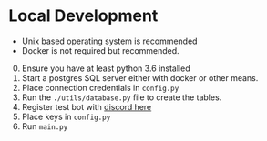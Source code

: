 # Local Development
- Unix based operating system is recommended
- Docker is not required but recommended.

0) Ensure you have at least python 3.6 installed
1) Start a postgres SQL server either with docker or other means.
2) Place connection credentials in `config.py`
3) Run the `./utils/database.py` file to create the tables.
4) Register test bot with [discord here](https://discord.com/developers/applications)
5) Place keys in `config.py`
6) Run `main.py` 
